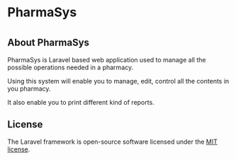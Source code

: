 <p align="center"><h1>PharmaSys<h1/></p>

## About PharmaSys
<p>PharmaSys is Laravel based web application used to manage all the possible operations needed in a pharmacy.</p>
<p>Using this system will enable you to manage, edit, control all the contents in you pharmacy.</p>
<p>It also enable you to print different kind of reports.</p>

## License
The Laravel framework is open-source software licensed under the [MIT license](https://opensource.org/licenses/MIT).
